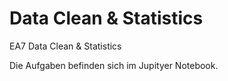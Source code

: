 # Data Clean & Statistics
EA7 Data Clean & Statistics

Die Aufgaben befinden sich im Jupityer Notebook.

